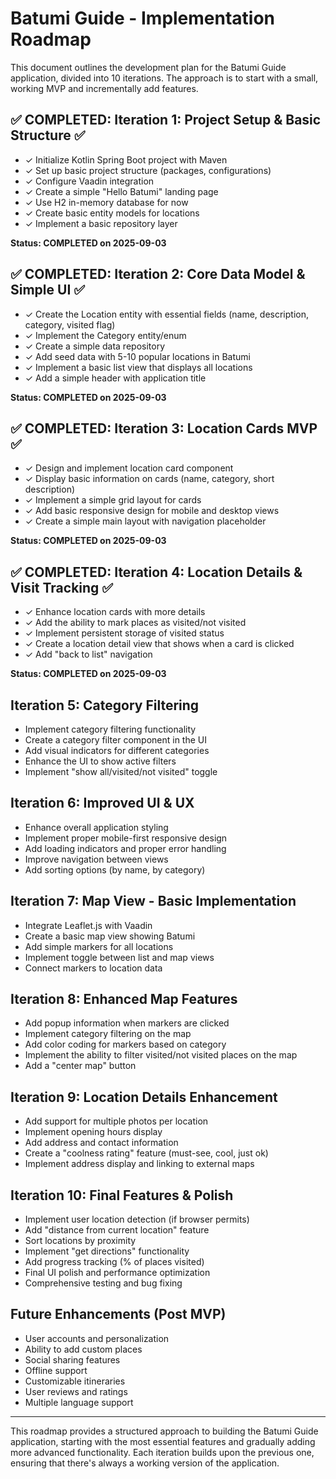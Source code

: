 # Batumi Guide - Implementation Roadmap

This document outlines the development plan for the Batumi Guide application, divided into 10 iterations. 
The approach is to start with a small, working MVP and incrementally add features.

## ✅ COMPLETED: Iteration 1: Project Setup & Basic Structure ✅
- ✓ Initialize Kotlin Spring Boot project with Maven
- ✓ Set up basic project structure (packages, configurations)
- ✓ Configure Vaadin integration
- ✓ Create a simple "Hello Batumi" landing page
- ✓ Use H2 in-memory database for now
- ✓ Create basic entity models for locations
- ✓ Implement a basic repository layer

**Status: COMPLETED on 2025-09-03**

## ✅ COMPLETED: Iteration 2: Core Data Model & Simple UI ✅
- ✓ Create the Location entity with essential fields (name, description, category, visited flag)
- ✓ Implement the Category entity/enum
- ✓ Create a simple data repository
- ✓ Add seed data with 5-10 popular locations in Batumi
- ✓ Implement a basic list view that displays all locations
- ✓ Add a simple header with application title

**Status: COMPLETED on 2025-09-03**

## ✅ COMPLETED: Iteration 3: Location Cards MVP ✅
- ✓ Design and implement location card component
- ✓ Display basic information on cards (name, category, short description)
- ✓ Implement a simple grid layout for cards
- ✓ Add basic responsive design for mobile and desktop views
- ✓ Create a simple main layout with navigation placeholder

**Status: COMPLETED on 2025-09-03**

## ✅ COMPLETED: Iteration 4: Location Details & Visit Tracking ✅
- ✓ Enhance location cards with more details
- ✓ Add the ability to mark places as visited/not visited
- ✓ Implement persistent storage of visited status
- ✓ Create a location detail view that shows when a card is clicked
- ✓ Add "back to list" navigation

**Status: COMPLETED on 2025-09-03**

## Iteration 5: Category Filtering
- Implement category filtering functionality
- Create a category filter component in the UI
- Add visual indicators for different categories
- Enhance the UI to show active filters
- Implement "show all/visited/not visited" toggle

## Iteration 6: Improved UI & UX
- Enhance overall application styling
- Implement proper mobile-first responsive design
- Add loading indicators and proper error handling
- Improve navigation between views
- Add sorting options (by name, by category)

## Iteration 7: Map View - Basic Implementation
- Integrate Leaflet.js with Vaadin
- Create a basic map view showing Batumi
- Add simple markers for all locations
- Implement toggle between list and map views
- Connect markers to location data

## Iteration 8: Enhanced Map Features
- Add popup information when markers are clicked
- Implement category filtering on the map
- Add color coding for markers based on category
- Implement the ability to filter visited/not visited places on the map
- Add a "center map" button

## Iteration 9: Location Details Enhancement
- Add support for multiple photos per location
- Implement opening hours display
- Add address and contact information
- Create a "coolness rating" feature (must-see, cool, just ok)
- Implement address display and linking to external maps

## Iteration 10: Final Features & Polish
- Implement user location detection (if browser permits)
- Add "distance from current location" feature
- Sort locations by proximity
- Implement "get directions" functionality
- Add progress tracking (% of places visited)
- Final UI polish and performance optimization
- Comprehensive testing and bug fixing

## Future Enhancements (Post MVP)
- User accounts and personalization
- Ability to add custom places
- Social sharing features
- Offline support
- Customizable itineraries
- User reviews and ratings
- Multiple language support

---
This roadmap provides a structured approach to building the Batumi Guide application, starting with the most essential features and gradually adding more advanced functionality. Each iteration builds upon the previous one, ensuring that there's always a working version of the application.
